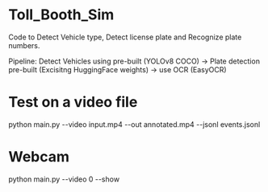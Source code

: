 # Toll_Booth_Sim

Code to Detect Vehicle type, Detect license plate and Recognize plate numbers.

Pipeline: Detect Vehicles using pre-built (YOLOv8 COCO) -> Plate detection pre-built (Excisitng HuggingFace weights) -> use OCR (EasyOCR)

# Test on a video file
python main.py --video input.mp4 --out annotated.mp4 --jsonl events.jsonl

# Webcam
python main.py --video 0 --show
